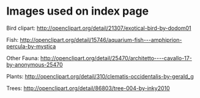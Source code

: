 Images used on index page
=========================

Bird clipart:
http://openclipart.org/detail/21307/exotical-bird-by-dodom01

Fish:
http://openclipart.org/detail/15746/aquarium-fish---amphiprion-percula-by-mystica

Other Fauna:
http://openclipart.org/detail/25470/architetto----cavallo-17-by-anonymous-25470

Plants:
http://openclipart.org/detail/310/clematis-occidentalis-by-gerald_g

Trees:
http://openclipart.org/detail/86803/tree-004-by-inky2010

